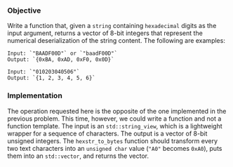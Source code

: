 ### Objective

Write a function that, given a `string` containing `hexadecimal` digits as the input argument, returns a vector of 8-bit integers that represent the numerical deserialization of the string content. The following are examples:

    Input: `"BAADF00D"` or `"baadF00D"`
    Output: `{0xBA, 0xAD, 0xF0, 0x0D}`

    Input: `"010203040506"`
    Output: `{1, 2, 3, 4, 5, 6}`

### Implementation

The operation requested here is the opposite of the one implemented in the previous problem. This time, however, we could write a function and not a function template. The input is an `std::string_view`, which is a lightweight wrapper for a sequence of characters. The output is a vector of 8-bit unsigned integers. The `hexstr_to_bytes` function should transform every two text characters into an `unsigned char` value (`"A0"` becomes `0xA0`), puts them into an `std::vector`, and returns the vector.